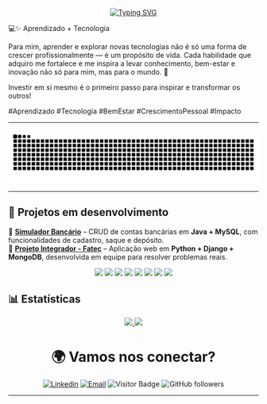 <div align="center">
  <a href="https://git.io/typing-svg">
    <img src="https://readme-typing-svg.demolab.com?font=Fira+Code&weight=500&size=22&pause=1000&color=FF0000&center=true&vCenter=true&random=false&width=524&lines=%E2%8A%B9+Ola,+sou+a+Mila!+Seja+bem+vinde+%CB%99%E1%B5%95%CB%99+%E2%8A%B9+" alt="Typing SVG">
  </a>
</div>

💻✨ Aprendizado + Tecnologia

Para mim, aprender e explorar novas tecnologias não é só uma forma de crescer profissionalmente — é um propósito de vida. Cada habilidade que adquiro me fortalece e me inspira a levar conhecimento, bem-estar e inovação não só para mim, mas para o mundo. 🚀

Investir em si mesmo é o primeiro passo para inspirar e transformar os outros!

#Aprendizado #Tecnologia #BemEstar #CrescimentoPessoal #Impacto

---
<picture align="center">
  <source media="(prefers-color-scheme: dark)" srcset="https://raw.githubusercontent.com/jmcardoso18/jmcardoso18/main/github-contribution-grid-snake-dark.svg">
  <source media="(prefers-color-scheme: light)" srcset="https://raw.githubusercontent.com/jmcardoso18/jmcardoso18/main/github-contribution-grid-snake.svg">
  <img align="center" alt="github contribution grid snake animation" src="https://raw.githubusercontent.com/jmcardoso18/jmcardoso18/main/github-contribution-grid-snake.svg">
</picture>

---

## 🚀 Projetos em desenvolvimento 

🔹 [**Simulador Bancário**](https://github.com/jmcardoso18/Conta-bancaria-gene-83) – CRUD de contas bancárias em **Java + MySQL**, com funcionalidades de cadastro, saque e depósito.  
🔹 [**Projeto Integrador - Fatec**](https://github.com/jmcardoso18/PI_3Semestre_2-2025) – Aplicação web em **Python + Django + MongoDB**, desenvolvida em equipe para resolver problemas reais.  

<div align="center">
  <img src="https://cdn.jsdelivr.net/gh/devicons/devicon/icons/java/java-original.svg" width="40"/> 
  <img src="https://cdn.jsdelivr.net/gh/devicons/devicon/icons/spring/spring-original.svg" width="40"/>
  <img src="https://cdn.jsdelivr.net/gh/devicons/devicon/icons/javascript/javascript-original.svg" width="40"/>
  <img src="https://cdn.jsdelivr.net/gh/devicons/devicon/icons/react/react-original.svg" width="40"/>
  <img src="https://cdn.jsdelivr.net/gh/devicons/devicon/icons/mysql/mysql-original.svg" width="40"/>
  <img src="https://cdn.jsdelivr.net/gh/devicons/devicon/icons/html5/html5-original.svg" width="40"/>
  <img src="https://cdn.jsdelivr.net/gh/devicons/devicon/icons/css3/css3-original.svg" width="40"/>
  <img src="https://cdn.jsdelivr.net/gh/devicons/devicon/icons/git/git-original.svg" width="40"/>
</div>


## 📊 Estatísticas  

<div align="center">

<a href="https://github.com/jmcardoso18">
  <img height="180em" src="https://github-readme-stats.vercel.app/api?username=jmcardoso18&show_icons=true&theme=tokyonight"/>
</a>
<a href="https://github.com/jmcardoso18">
  <img height="180em" src="https://github-readme-stats.vercel.app/api/top-langs/?username=jmcardoso18&layout=compact&theme=tokyonight"/>
</a>

</div>

<div align="center">
<h1>🌍 Vamos nos conectar? </h1> 

[![Linkedin](https://img.shields.io/badge/LinkedIn-0A66C2?style=for-the-badge&logo=linkedin&logoColor=white)](https://www.linkedin.com/in/jamila-m-c/) 
[![Email](https://img.shields.io/badge/Email-D14836?style=for-the-badge&logo=gmail&logoColor=white)](mailto:jmc18.ads@gmail.com) 
![Visitor Badge](https://img.shields.io/badge/Visitantes-000?style=for-the-badge&logo=github&logoColor=white&color=blue) 
![GitHub followers](https://img.shields.io/badge/Seguidores-000?style=for-the-badge&logo=github&logoColor=white&color=black)  

</div>

---
